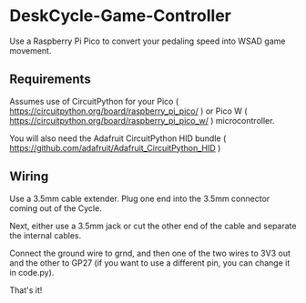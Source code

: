 # DeskCycle-Game-Controller
Use a Raspberry Pi Pico to convert your pedaling speed into WSAD game movement.

## Requirements
Assumes use of CircuitPython for your Pico ( https://circuitpython.org/board/raspberry_pi_pico/ ) or Pico W ( https://circuitpython.org/board/raspberry_pi_pico_w/ ) microcontroller.

You will also need the Adafruit CircuitPython HID bundle ( https://github.com/adafruit/Adafruit_CircuitPython_HID )

## Wiring
Use a 3.5mm cable extender. Plug one end into the 3.5mm connector coming out of the Cycle. 

Next, either use a 3.5mm jack or cut the other end of the cable and separate the internal cables.

Connect the ground wire to grnd, and then one of the two wires to 3V3 out and the other to GP27 (if you want to use a different pin, you can change it in code.py).

That's it!
